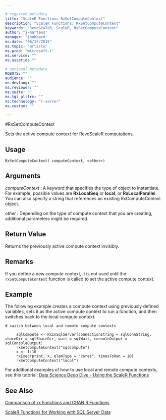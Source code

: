 ```yaml
---

# required metadata
title: "ScaleR Functions RxSetComputeContext"
description: "ScaleR Functions: RxSetComputeContext"
keywords: "RevoScaleR, ScaleR, RxSetComputeContext"
author: "j-martens"
manager: "jhubbard"
ms.date: "06/13/2016"
ms.topic: "article"
ms.prod: "microsoft-r"
ms.service: ""
ms.assetid: ""

# optional metadata
ROBOTS: ""
audience: ""
ms.devlang: ""
ms.reviewer: ""
ms.suite: ""
ms.tgt_pltfrm: ""
ms.technology: "r-server"
ms.custom: ""

---
```


#RxSetComputeContext

Sets the active compute context for RevoScaleR computations.

## Usage
`RxSetComputeContext( computeContext, <other>)`

## Arguments
_computeContext_ : A keyword that specifies the type of object to instantiate. For example, possible values are **RxLocalSeq** or **local**, or **RxLocalParallel**. You can also specify a string that references an existing RxComputeContext object.

_other_   : Depending on the type of compute context that you are creating, additional parameters might be required.


## Return Value
Returns the previously active compute context invisibly.


## Remarks
If you define a new compute context, it is not used until the `rxSetComputeContext` function is called to set the active compute context.


## Example

The following example creates a compute context using previously defined variables, sets it as the active compute context to run a function, and then switches back to the local compute context.
~~~~
# switch between local and remote compute contexts

     sqlCompute <- RxInSqlServer(connectionstring = sqlConnString, shareDir = sqlShareDir, wait = sqlWait, consoleOutput = sqlConsoleOutput)
     rxSetComputeContext("sqlCompute")
     x <- 1:10
     rxExec(print, x, elemType = "cores", timesToRun = 10)
     rxSetComputeContext("local")

~~~~

For additional examples of how to use local and remote compute contexts, see this tutorial: [Data Science Deep Dive - Using the ScaleR Functions](https://msdn.microsoft.com/en-us/library/mt637368.aspx)

## See Also
[Comparison of rx Functions and CRAN R Functions](compare-base-r-scaler-functions.md)

[ScaleR Functions for Working with SQL Server Data](https://msdn.microsoft.com/en-us/library/mt652103.aspx)
